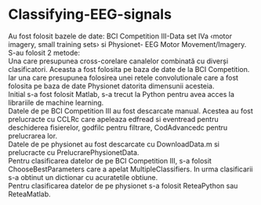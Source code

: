 # Classifying-EEG-signals

Au fost folosit bazele de date:	BCI Competition III-Data set IVa ‹motor imagery, small training sets› si Physionet- EEG Motor Movement/Imagery.<br/>
S-au folosit 2 metode:<br/>
Una care presupunea cross-corelare canalelor combinată cu diverși clasificatori. Aceasta a fost folosita pe baza de date de la BCI Competition.<br/>
Iar una care presupunea folosirea unei retele convolutionale care a fost folosita pe baza de date Physionet datorita dimensunii acesteia.<br/>
Initial s-a fost folosit Matlab, s-a trecut la Python pentru avea acces la librariile de machine learning.<br/>
Datele de pe BCI Competition III au fost descarcate manual. Acestea au fost prelucracte cu CCLRc care apeleaza edfread si eventread pentru deschiderea fisierelor, godfilc pentru filtrare, CodAdvancedc pentru prelucrarea lor.<br/>
Datele de pe physionet au fost descarcate cu DownloadData.m si prelucracte cu PrelucrarePhysionetData.<br/>
Pentru clasificarea datelor de pe BCI Competition III, s-a folosit ChooseBestParameters care a apelat MultipleClassifiers. In urma clasificarii s-a obtinut un dictionar cu acuratetile obtiune.<br/>
Pentru clasificarea datelor de pe physionet s-a folosit ReteaPython sau ReteaMatlab. 
